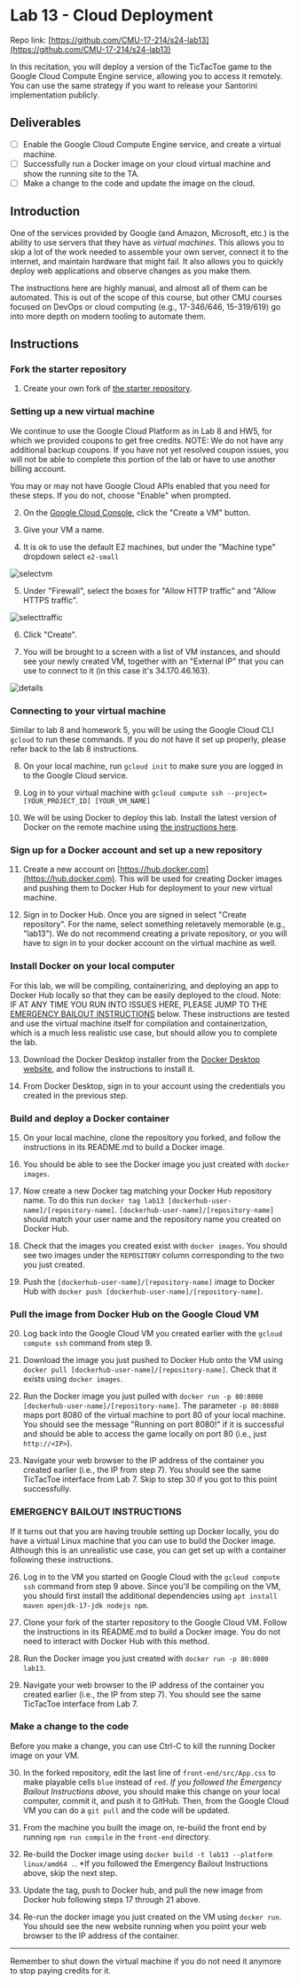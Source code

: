 # Lab 13 - Cloud Deployment

Repo link: [https://github.com/CMU-17-214/s24-lab13](https://github.com/CMU-17-214/s24-lab13)

In this recitation, you will deploy a version of the TicTacToe game to the
Google Cloud Compute Engine service, allowing you to access it remotely. You can use the same strategy if you want to release your Santorini implementation publicly.

## Deliverables
- [ ] Enable the Google Cloud Compute Engine service, and create a virtual machine.
- [ ] Successfully run a Docker image on your cloud virtual machine and show the running site to the TA.
- [ ] Make a change to the code and update the image on the cloud.

## Introduction
One of the services provided by Google (and Amazon, Microsoft, etc.) is the
ability to use servers that they have as _virtual machines_. This allows you to
skip a lot of the work needed to assemble your own server, connect it to the
internet, and maintain hardware that might fail. It also allows you to quickly deploy web applications and observe changes as you make them.

The instructions here are highly manual, and almost all of them can be automated. 
This is out of the scope of this course, but other CMU courses focused on DevOps or cloud computing (e.g., 17-346/646, 15-319/619) go into more depth on modern tooling to automate them.

## Instructions

### Fork the starter repository

1. Create your own fork of [the starter repository](https://github.com/CMU-17-214/s24-lab13).

### Setting up a new virtual machine
We continue to use the Google Cloud Platform as in Lab 8 and HW5, for which we provided coupons to get free credits. NOTE: We do not have any additional backup coupons. If you have not yet resolved coupon issues, you will not be able to complete this portion of the lab or have to use another billing account. 


You may or may not have Google Cloud APIs enabled that you need for these
steps. If you do not, choose "Enable" when prompted.

2. On the [Google Cloud Console](https://console.cloud.google.com), click the
   "Create a VM" button.

3. Give your VM a name.

4. It is ok to use the default E2 machines, but under the "Machine type"
   dropdown select `e2-small`

![selectvm](images/lab12/select-vm.png)

5. Under "Firewall", select the boxes for "Allow HTTP traffic" and "Allow HTTPS
   traffic".

![selecttraffic](images/lab12/select-traffic.png)

6. Click "Create".

7. You will be brought to a screen with a list of VM instances, and should see
your newly created VM, together with an "External IP" that you can use to
connect to it (in this case it's 34.170.46.163).

![details](images/lab12/details.png)

### Connecting to your virtual machine
Similar to lab 8 and homework 5, you will be using the Google Cloud CLI `gcloud`
to run these commands. If you do not have it set up properly, please refer back
to the lab 8 instructions.

8. On your local machine, run `gcloud init` to make sure you are logged in to
   the Google Cloud service.

9. Log in to your virtual machine with `gcloud compute ssh
   --project=[YOUR_PROJECT_ID] [YOUR_VM_NAME]`

10. We will be using Docker to deploy this lab. Install the latest version of
   Docker on the remote machine using [the instructions
   here](https://docs.docker.com/engine/install/debian/#install-using-the-repository).

### Sign up for a Docker account and set up a new repository

11. Create a new account on [https://hub.docker.com](https://hub.docker.com). This will be used for
creating Docker images and pushing them to Docker Hub for deployment to your new
virtual machine.

12. Sign in to Docker Hub. Once you are signed in select "Create repository". For
the name, select something reletavely memorable (e.g., "lab13"). We do not
recommend creating a private repository, or you will have to sign in to your
docker account on the virtual machine as well.

### Install Docker on your local computer

For this lab, we will be compiling, containerizing, and deploying an app to
Docker Hub locally so that they can be easily deployed to the cloud. Note: IF AT
ANY TIME YOU RUN INTO ISSUES HERE, PLEASE JUMP TO THE [EMERGENCY BAILOUT
INSTRUCTIONS](#emergency-bailout-instructions) below. These instructions are
tested and use the virtual machine itself for compilation and containerization,
which is a much less realistic use case, but should allow you to complete the lab.

13. Download the Docker Desktop installer from the [Docker Desktop
website](https://docs.docker.com/desktop/), and follow the instructions to
install it.

14. From Docker Desktop, sign in to your account using the credentials you
created in the previous step.

### Build and deploy a Docker container
15. On your local machine, clone the repository you forked, and follow the instructions in its README.md to build a Docker image.

16. You should be able to see the Docker image you just created with `docker images`.

17. Now create a new Docker tag matching your Docker Hub repository name. To do this run
`docker tag lab13
[dockerhub-user-name]/[repository-name]`. `[dockerhub-user-name]/[repository-name]`
should match your user name and the repository name you created on Docker Hub.

18. Check that the images you created exist with `docker images`. You should see
two images under the `REPOSITORY` column corresponding to the two you just
created.

19. Push the `[dockerhub-user-name]/[repository-name]` image to Docker Hub with
`docker push [dockerhub-user-name]/[repository-name]`.


### Pull the image from Docker Hub on the Google Cloud VM
20. Log back into the Google Cloud VM you created earlier with the `gcloud compute ssh` command from step 9.

21. Download the image you just pushed to Docker Hub onto the VM using `docker pull
[dockerhub-user-name]/[repository-name]`. Check that it exists using `docker
images`.

24. Run the Docker image you just pulled with `docker run -p 80:8080
[dockerhub-user-name]/[repository-name]`. The parameter `-p 80:8080` maps port 8080 of the virtual machine to port 80 of your local machine. You should see the message "Running on
port 8080!" if it is successful and should be able to access the game locally on port 80 (i.e., just `http://<IP>`).

25. Navigate your web browser to the IP address of the container you created
earlier (i.e., the IP from step 7). You should see the same TicTacToe interface from Lab 7. Skip to step 30 if you got to this point successfully.

### EMERGENCY BAILOUT INSTRUCTIONS

If it turns out that you are having trouble setting up Docker locally, you do
have a virtual Linux machine that you can use to build the Docker
image. Although this is an unrealistic use case, you can get set up with a
container following these instructions.

26. Log in to the VM you started on Google Cloud with the `gcloud compute ssh` command from step 9 above. Since you'll be compiling on
the VM, you should first install the additional dependencies using `apt install
maven openjdk-17-jdk nodejs npm`.

27. Clone your fork of the starter repository to the Google Cloud VM. Follow the instructions in its README.md to build a Docker image. You do not need to interact with Docker Hub with this method.

28. Run the Docker image you just created with `docker run -p 80:8080 lab13`.

29. Navigate your web browser to the IP address of the container you created earlier (i.e., the IP from step 7). You should see the same TicTacToe interface from Lab 7.

### Make a change to the code
Before you make a change, you can use Ctrl-C to kill the running Docker image on your VM.

30. In the forked repository, edit the last line of `front-end/src/App.css` to make playable cells `blue` instead of `red`. 
*If you followed the Emergency Bailout Instructions above*, you should make this change on your local computer, commit it, and push it to GitHub. Then, from the Google Cloud VM you can do a `git pull` and the code will be updated.

31. From the machine you built the image on, re-build the front end by running `npm run compile` in the `front-end` directory.

32. Re-build the Docker image using `docker build -t lab13 --platform linux/amd64 .`. *If you followed the Emergency Bailout Instructions above, skip the next step.

33. Update the tag, push to Docker hub, and pull the new image from Docker hub following steps 17 through 21 above.

34. Re-run the docker image you just created on the VM using `docker run`. You should see the new website running when you point your web browser to the IP address of the container.

---

Remember to shut down the virtual machine if you do not need it anymore to stop paying credits for it.
